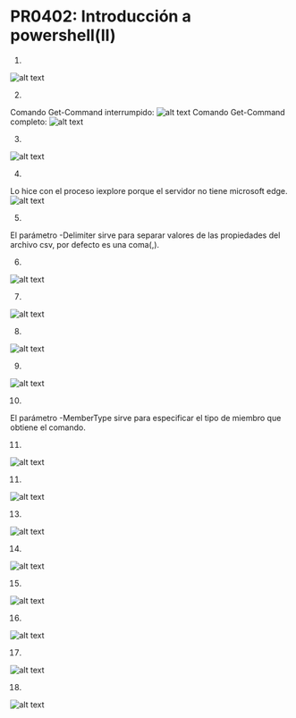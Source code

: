 # PR0402: Introducción a powershell(II)

1.
![alt text](image-17.png)

2.
Comando Get-Command interrumpido:
![alt text](image-8.png)
Comando Get-Command completo:
![alt text](image-9.png)

3.
![alt text](image-10.png)

4.
Lo hice con el proceso iexplore porque el servidor no tiene microsoft edge.
![alt text](image-11.png)

5.
El parámetro -Delimiter sirve para separar valores de las propiedades del archivo csv, por defecto es una coma(,).

6.
![alt text](image-12.png)

7. 
![alt text](image-13.png)

8.
![alt text](image-14.png)

9.
![alt text](image-18.png)

10.
El parámetro -MemberType sirve para especificar el tipo de miembro que obtiene el comando.

11.
![alt text](image-15.png)

11.
![alt text](image-16.png)

13.
![alt text](image-19.png)

14.
![alt text](image-20.png)

15.
![alt text](image-21.png)

16.
![alt text](image-23.png)

17.
![alt text](image-22.png)

18.
![alt text](image-24.png)
